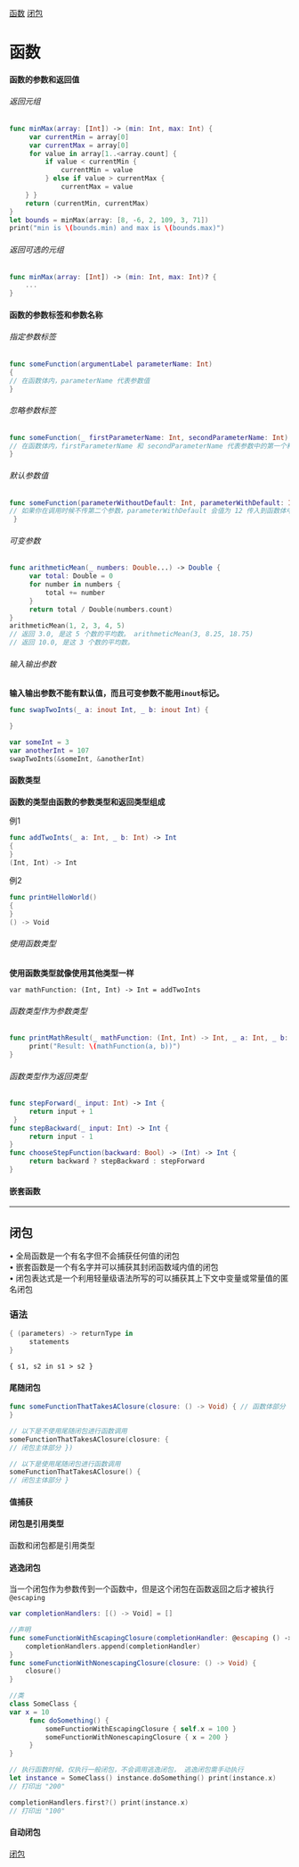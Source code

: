 
[函数](#1)
[闭包](#2)

<h1 id='1'>函数</h1>

#### 函数的参数和返回值

###### 返回元组

```Swift
func minMax(array: [Int]) -> (min: Int, max: Int) {
     var currentMin = array[0]
     var currentMax = array[0]
     for value in array[1..<array.count] {
         if value < currentMin {
             currentMin = value
         } else if value > currentMax {
             currentMax = value
	} }
    return (currentMin, currentMax)
}
let bounds = minMax(array: [8, -6, 2, 109, 3, 71]) 
print("min is \(bounds.min) and max is \(bounds.max)")
```

###### 返回可选的元组

```Swift
func minMax(array: [Int]) -> (min: Int, max: Int)? {
	...
}
```

#### 函数的参数标签和参数名称

###### 指定参数标签

```Swift
func someFunction(argumentLabel parameterName: Int) 
{
// 在函数体内，parameterName 代表参数值
}
```

###### 忽略参数标签

```Swift
func someFunction(_ firstParameterName: Int, secondParameterName: Int) {
// 在函数体内，firstParameterName 和 secondParameterName 代表参数中的第一个和第二个参数值
}
```

###### 默认参数值

```Swift
func someFunction(parameterWithoutDefault: Int, parameterWithDefault: Int = 12) {
// 如果你在调用时候不传第二个参数，parameterWithDefault 会值为 12 传入到函数体中。
 }
```

###### 可变参数

```Swift
func arithmeticMean(_ numbers: Double...) -> Double {
     var total: Double = 0
     for number in numbers {
         total += number
     }
     return total / Double(numbers.count)
}
arithmeticMean(1, 2, 3, 4, 5)
// 返回 3.0, 是这 5 个数的平均数。 arithmeticMean(3, 8.25, 18.75)
// 返回 10.0, 是这 3 个数的平均数。
```

###### 输入输出参数

**输入输出参数不能有默认值，而且可变参数不能用`inout`标记。**

```Swift
func swapTwoInts(_ a: inout Int, _ b: inout Int) {

}

var someInt = 3
var anotherInt = 107
swapTwoInts(&someInt, &anotherInt)
```

#### 函数类型  

**函数的类型由函数的参数类型和返回类型组成**  

例1
```Swift
func addTwoInts(_ a: Int, _ b: Int) -> Int 
{
}
(Int, Int) -> Int
```

例2

```Swift
func printHelloWorld() 
{
}
() -> Void 
```

###### 使用函数类型  

**使用函数类型就像使用其他类型一样**  

`var mathFunction: (Int, Int) -> Int = addTwoInts`

###### 函数类型作为参数类型

```Swift
func printMathResult(_ mathFunction: (Int, Int) -> Int, _ a: Int, _ b: Int) {
     print("Result: \(mathFunction(a, b))")
}
```

###### 函数类型作为返回类型

```Swift
func stepForward(_ input: Int) -> Int {
     return input + 1
 }
func stepBackward(_ input: Int) -> Int {
     return input - 1
}
func chooseStepFunction(backward: Bool) -> (Int) -> Int {
     return backward ? stepBackward : stepForward
}
```

#### 嵌套函数

---

<h2 id="2">闭包</h2>

• 全局函数是一个有名字但不会捕获任何值的闭包  
• 嵌套函数是一个有名字并可以捕获其封闭函数域内值的闭包  
• 闭包表达式是一个利用轻量级语法所写的可以捕获其上下文中变量或常量值的匿名闭包  

### 语法

```Swift
{ (parameters) -> returnType in
     statements
}
```

```
{ s1, s2 in s1 > s2 }
```

#### 尾随闭包  

```Swift
func someFunctionThatTakesAClosure(closure: () -> Void) { // 函数体部分
}

// 以下是不使用尾随闭包进行函数调用 
someFunctionThatTakesAClosure(closure: {
// 闭包主体部分 })

// 以下是使用尾随闭包进行函数调用 
someFunctionThatTakesAClosure() {
// 闭包主体部分 }
```

#### 值捕获

#### 闭包是引用类型

函数和闭包都是引用类型

#### 逃逸闭包

当一个闭包作为参数传到一个函数中，但是这个闭包在函数返回之后才被执行 `@escaping`

```Swift
var completionHandlers: [() -> Void] = []

//声明
func someFunctionWithEscapingClosure(completionHandler: @escaping () -> Void) {
    completionHandlers.append(completionHandler)
}
func someFunctionWithNonescapingClosure(closure: () -> Void) {
    closure()
}

//类
class SomeClass {
var x = 10
     func doSomething() {
         someFunctionWithEscapingClosure { self.x = 100 }
         someFunctionWithNonescapingClosure { x = 200 }
     }
}

// 执行函数时候，仅执行一般闭包，不会调用逃逸闭包， 逃逸闭包需手动执行 
let instance = SomeClass() instance.doSomething() print(instance.x)
// 打印出 "200"

completionHandlers.first?() print(instance.x)
// 打印出 "100"

```

#### 自动闭包

[闭包](http://www.cocoachina.com/ios/20161225/18412.html)